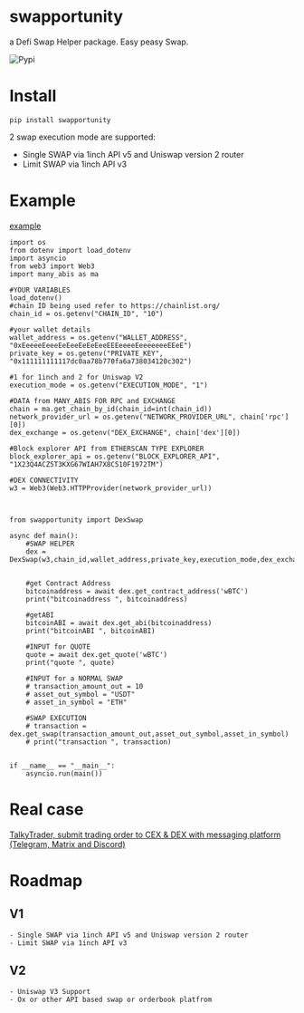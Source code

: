 # swapportunity
a Defi Swap Helper package. Easy peasy Swap.

![Pypi](https://img.shields.io/pypi/dm/swaportunity)

# Install
`pip install swapportunity`

2 swap execution mode are supported:
 - Single SWAP via 1inch API v5 and Uniswap version 2 router
 - Limit SWAP via 1inch API v3

# Example

[example](examples/example.py)
```
import os
from dotenv import load_dotenv
import asyncio
from web3 import Web3
import many_abis as ma

#YOUR VARIABLES
load_dotenv()
#chain ID being used refer to https://chainlist.org/
chain_id = os.getenv("CHAIN_ID", "10")

#your wallet details
wallet_address = os.getenv("WALLET_ADDRESS", "0xEeeeeEeeeEeEeeEeEeEeeEEEeeeeEeeeeeeeEEeE")
private_key = os.getenv("PRIVATE_KEY", "0x111111111117dc0aa78b770fa6a738034120c302")

#1 for 1inch and 2 for Uniswap V2
execution_mode = os.getenv("EXECUTION_MODE", "1")

#DATA from MANY_ABIS FOR RPC and EXCHANGE
chain = ma.get_chain_by_id(chain_id=int(chain_id))
network_provider_url = os.getenv("NETWORK_PROVIDER_URL", chain['rpc'][0])
dex_exchange = os.getenv("DEX_EXCHANGE", chain['dex'][0])

#Block explorer API from ETHERSCAN TYPE EXPLORER
block_explorer_api = os.getenv("BLOCK_EXPLORER_API", "1X23Q4ACZ5T3KXG67WIAH7X8C510F1972TM")

#DEX CONNECTIVITY
w3 = Web3(Web3.HTTPProvider(network_provider_url))



from swapportunity import DexSwap

async def main():
	#SWAP HELPER
	dex = DexSwap(w3,chain_id,wallet_address,private_key,execution_mode,dex_exchange,block_explorer_api)


	#get Contract Address
	bitcoinaddress = await dex.get_contract_address('wBTC')
	print("bitcoinaddress ", bitcoinaddress)

	#getABI
	bitcoinABI = await dex.get_abi(bitcoinaddress)
	print("bitcoinABI ", bitcoinABI)

	#INPUT for QUOTE
	quote = await dex.get_quote('wBTC')
	print("quote ", quote)

	#INPUT for a NORMAL SWAP
	# transaction_amount_out = 10
	# asset_out_symbol = "USDT"
	# asset_in_symbol = "ETH"

	#SWAP EXECUTION
	# transaction = dex.get_swap(transaction_amount_out,asset_out_symbol,asset_in_symbol)
	# print("transaction ", transaction)


if __name__ == "__main__":
    asyncio.run(main())
```

# Real case

[TalkyTrader, submit trading order to CEX & DEX with messaging platform (Telegram, Matrix and Discord)](https://github.com/mraniki/tt)



# Roadmap

## V1
	- Single SWAP via 1inch API v5 and Uniswap version 2 router
	- Limit SWAP via 1inch API v3

## V2 
	- Uniswap V3 Support
	- Ox or other API based swap or orderbook platfrom
